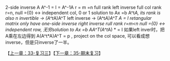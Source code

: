 2-side inverse 
  A A^-1 = I = A^-1A  r = m =n full rank
left inverse 
  full col rank r=n, null ={0} <-> independent col, 0 or 1 solution to Ax =b
  A^t*A, its rank is also n invertible -> (A^t*A)A^T left inverse -> (A^t*A)A^T *A = I
  retangular matrix only have one-side inverse
right inverse
  rull rank r=m<n null ={0} <-> independent row, 无穷solution to Ax =b
  A*A^T(A^t*A) * = I 
如果left inver时，把A乘在左边得到 
  A(A^t*A)A^T  = p , project on the col space, 可以看成想inverse，但是只inverse了一半。
  
  
【[上一章：33-复习三](../33-复习三/33-复习三.md)】【[下一章：35-期末复习](../35-期末复习/35-期末复习.md)】
